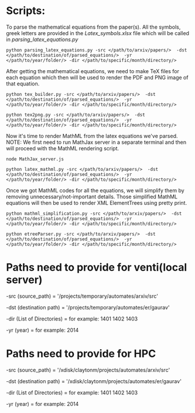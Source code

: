Scripts:
===========================

To parse the mathematical equations from the paper(s). All the symbols, greek letters are provided in the _Latex_symbols.xlsx_ file which will be called in _parsing_latex_equations.py_
```
python parsing_latex_equations.py -src </path/to/arxiv/papers/>  -dst </path/to/destination/of/parsed_equations/>  -yr </path/to/year/folder/> -dir </path/to/specific/month/directory/>
```
After getting the mathematical equations, we need to make TeX files for each equation which then will be used to render the PDF and PNG image of that equation.
```
python tex_builder.py -src </path/to/arxiv/papers/>  -dst </path/to/destination/of/parsed_equations/>  -yr </path/to/year/folder/> -dir </path/to/specific/month/directory/>
```
```
python tex2png.py -src </path/to/arxiv/papers/>  -dst </path/to/destination/of/parsed_equations/>  -yr </path/to/year/folder/> -dir </path/to/specific/month/directory/>
```
Now it's time to render MathML from the latex equations we've parsed. 
NOTE: We first need to run MathJax server in a separate terminal and then will proceed with the MathML rendering script.
```
node MathJax_server.js
```
```
python latex_mathml.py -src </path/to/arxiv/papers/>  -dst </path/to/destination/of/parsed_equations/>  -yr </path/to/year/folder/> -dir </path/to/specific/month/directory/>
```

Once we got MathML codes for all the equations, we will simplify them by removing unnecessary/not-important details. Those simplified MathML equations will then be used to render XML ElementTrees using pretty print.
```
python mathml_simplification.py -src </path/to/arxiv/papers/>  -dst </path/to/destination/of/parsed_equations/>  -yr </path/to/year/folder/> -dir </path/to/specific/month/directory/>
```
```
python etreeParser.py -src </path/to/arxiv/papers/>  -dst </path/to/destination/of/parsed_equations/>  -yr </path/to/year/folder/> -dir </path/to/specific/month/directory/>
```

# Paths need to provide for venti(local server)

-src (source_path) = '/projects/temporary/automates/arxiv/src'

-dst (destination path) = '/projects/temporary/automates/er/gaurav' 

-dir (List of Directories) = for example: 1401 1402 1403  

-yr (year) = for example: 2014


# Paths need to provide for HPC

-src (source_path) = '/xdisk/claytonm/projects/automates/arxiv/src'

-dst (destination path) = '/xdisk/claytonm/projects/automates/er/gaurav' 

-dir (List of Directories) = for example: 1401 1402 1403

-yr (year) = for example: 2014
